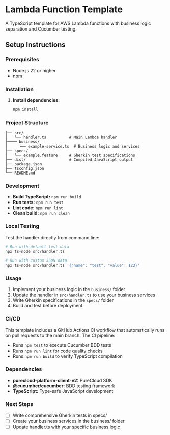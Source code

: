 # Lambda Function Template

A TypeScript template for AWS Lambda functions with business logic separation and Cucumber testing.

## Setup Instructions

### Prerequisites
- Node.js 22 or higher
- npm

### Installation

1. **Install dependencies:**
   ```bash
   npm install
   ```

### Project Structure

```
├── src/
│   └── handler.ts          # Main Lambda handler
├──── business/
│     └── example-service.ts  # Business logic and services
├── specs/
│   └── example.feature     # Gherkin test specifications
├── dist/                   # Compiled JavaScript output
├── package.json
├── tsconfig.json
└── README.md
```

### Development

- **Build TypeScript:** `npm run build`
- **Run tests:** `npm run test`
- **Lint code:** `npm run lint`
- **Clean build:** `npm run clean`

### Local Testing

Test the handler directly from command line:

```bash
# Run with default test data
npx ts-node src/handler.ts

# Run with custom JSON data
npx ts-node src/handler.ts '{"name": "test", "value": 123}'
```

### Usage

1. Implement your business logic in the `business/` folder
2. Update the handler in `src/handler.ts` to use your business services
3. Write Gherkin specifications in the `specs/` folder
4. Build and test before deployment

### CI/CD

This template includes a GitHub Actions CI workflow that automatically runs on pull requests to the main branch. The CI pipeline:
- Runs `npm test` to execute Cucumber BDD tests
- Runs `npm run lint` for code quality checks
- Runs `npm run build` to verify TypeScript compilation

### Dependencies

- **purecloud-platform-client-v2:** PureCloud SDK
- **@cucumber/cucumber:** BDD testing framework
- **TypeScript:** Type-safe JavaScript development

### Next Steps

- [ ] Write comprehensive Gherkin tests in specs/
- [ ] Create your business services in the business/ folder
- [ ] Update handler.ts with your specific business logic